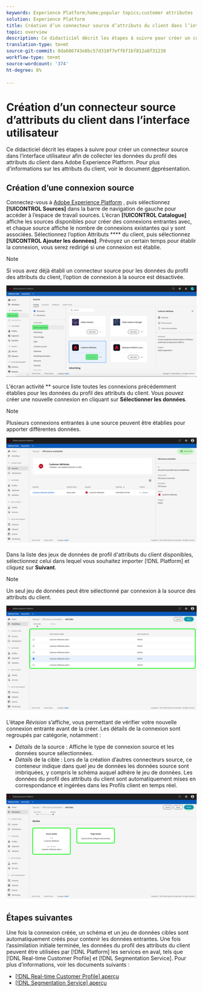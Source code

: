 ```yaml
---
keywords: Experience Platform;home;popular topics;customer attributes
solution: Experience Platform
title: Création d’un connecteur source d’attributs du client dans l’interface utilisateur
topic: overview
description: Ce didacticiel décrit les étapes à suivre pour créer un connecteur source dans l’interface utilisateur afin de collecter les données du profil des attributs du client dans Adobe Experience Platform.
translation-type: tm+mt
source-git-commit: 0da686743e8bc57d310f7eff6f1bf812a8f31238
workflow-type: tm+mt
source-wordcount: '374'
ht-degree: 8%

---
```



# Création d’un connecteur source d’attributs du client dans l’interface utilisateur

Ce didacticiel décrit les étapes à suivre pour créer un connecteur source dans l’interface utilisateur afin de collecter les données du profil des attributs du client dans Adobe Experience Platform. Pour plus d’informations sur les attributs du client, voir le document [de](https://docs.adobe.com/content/help/fr-FR/core-services/interface/customer-attributes/attributes.html)présentation.

## Création d’une connexion source

Connectez-vous à [Adobe Experience Platform](https://platform.adobe.com) , puis sélectionnez **[!UICONTROL Sources]** dans la barre de navigation de gauche pour accéder à l’espace de travail sources. L’écran **[!UICONTROL Catalogue]** affiche les sources disponibles pour créer des connexions entrantes avec, et chaque source affiche le nombre de connexions existantes qui y sont associées. Sélectionnez l’option Attributs **** du client, puis sélectionnez **[!UICONTROL Ajouter les données]**. Prévoyez un certain temps pour établir la connexion, vous serez redirigé si une connexion est établie.

>[!NOTE]
>
>Si vous avez déjà établi un connecteur source pour les données du profil des attributs du client, l’option de connexion à la source est désactivée.

![](../../../../images/tutorials/create/customer-attributes/catalog.png)

L&#39;écran activité ** source liste toutes les connexions précédemment établies pour les données du profil des attributs du client. Vous pouvez créer une nouvelle connexion en cliquant sur **Sélectionner les données**.

>[!NOTE]
>
>Plusieurs connexions entrantes à une source peuvent être établies pour apporter différentes données.

![](../../../../images/tutorials/create/customer-attributes/source_activity.png)

Dans la liste des jeux de données de profil d&#39;attributs du client disponibles, sélectionnez celui dans lequel vous souhaitez importer [!DNL Platform] et cliquez sur **Suivant**.

>[!NOTE]
>
>Un seul jeu de données peut être sélectionné par connexion à la source des attributs du client.

![](../../../../images/tutorials/create/customer-attributes/select_data.png)

L’étape *Révision* s’affiche, vous permettant de vérifier votre nouvelle connexion entrante avant de la créer. Les détails de la connexion sont regroupés par catégorie, notamment :

* *Détails* de la source : Affiche le type de connexion source et les données source sélectionnées.
* *Détails* de la cible : Lors de la création d’autres connecteurs source, ce conteneur indique dans quel jeu de données les données source sont imbriquées, y compris le schéma auquel adhère le jeu de données. Les données du profil des attributs du client sont automatiquement mises en correspondance et ingérées dans les Profils client en temps réel.

![](../../../../images/tutorials/create/customer-attributes/review.png)

## Étapes suivantes

Une fois la connexion créée, un schéma et un jeu de données cibles sont automatiquement créés pour contenir les données entrantes. Une fois l’assimilation initiale terminée, les données du profil des attributs du client peuvent être utilisées par [!DNL Platform] les services en aval, tels que [!DNL Real-time Customer Profile] et [!DNL Segmentation Service]. Pour plus d’informations, voir les documents suivants :

* [[!DNL Real-time Customer Profile] aperçu](../../../../../profile/home.md)
* [[!DNL Segmentation Service] aperçu](../../../../../segmentation/home.md)
